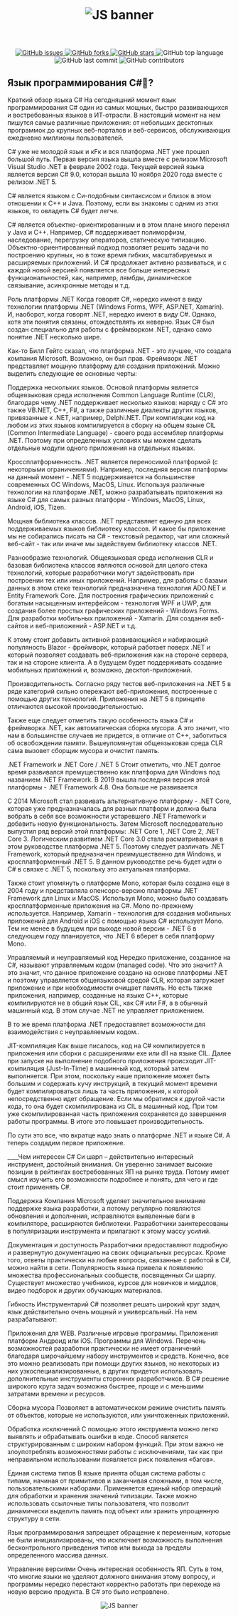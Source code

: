 ﻿<div align="center">
  <br>
  <h1><p align="center"> 
	<img alt="JS banner" src="http://taswar.zeytinsoft.com/wp-content/uploads/2020/12/Csharp-MS-Dotnet.png">
</p></h1>
</div>
<br>
<p align="center">
<a href="https://github.com/nomadroom/С/issues">
<img alt="GitHub issues" src="https://img.shields.io/github/issues/nomadroom/С">
</a>
<a href="https://github.com/nomadroom/JS/network">
<img alt="GitHub forks" src="https://img.shields.io/github/forks/nomadroom/С">
</a>
<a href="https://github.com/nomadroom/JS/stargazers">
<img alt="GitHub stars" src="https://img.shields.io/github/stars/nomadroom/С">
</a>
<img alt="GitHub top language" src="https://img.shields.io/github/languages/top/nomadroom/С">
<img alt="GitHub last commit" src="https://img.shields.io/github/last-commit/nomadroom/С">
<img alt="GitHub contributors" src="https://img.shields.io/github/contributors/nomadroom/С">
</p>


## Язык программирования C#🦈?

Краткий обзор языка C#
На сегодняшний момент язык программирования C# один из самых мощных, быстро развивающихся и востребованных языков в ИТ-отрасли. В настоящий момент на нем пишутся самые различные приложения: от небольших десктопных программок до крупных веб-порталов и веб-сервисов, обслуживающих ежедневно миллионы пользователей.

C# уже не молодой язык и кFк и вся платформа .NET уже прошел большой путь. Первая версия языка вышла вместе с релизом Microsoft Visual Studio .NET в феврале 2002 года. Текущей версией языка является версия C# 9.0, которая вышла 10 ноября 2020 года вместе с релизом .NET 5.

C# является языком с Си-подобным синтаксисом и близок в этом отношении к C++ и Java. Поэтому, если вы знакомы с одним из этих языков, то овладеть C# будет легче.

C# является объектно-ориентированным и в этом плане много перенял у Java и С++. Например, C# поддерживает полиморфизм, наследование, перегрузку операторов, статическую типизацию. Объектно-ориентированный подход позволяет решить задачи по построению крупных, но в тоже время гибких, масштабируемых и расширяемых приложений. И C# продолжает активно развиваться, и с каждой новой версией появляется все больше интересных функциональностей, как, например, лямбды, динамическое связывание, асинхронные методы и т.д.

Роль платформы .NET
Когда говорят C#, нередко имеют в виду технологии платформы .NET (Windows Forms, WPF, ASP.NET, Xamarin). И, наоборот, когда говорят .NET, нередко имеют в виду C#. Однако, хотя эти понятия связаны, отождествлять их неверно. Язык C# был создан специально для работы с фреймворком .NET, однако само понятие .NET несколько шире.

Как-то Билл Гейтс сказал, что платформа .NET - это лучшее, что создала компания Microsoft. Возможно, он был прав. Фреймворк .NET представляет мощную платформу для создания приложений. Можно выделить следующие ее основные черты:

Поддержка нескольких языков. Основой платформы является общеязыковая среда исполнения Common Language Runtime (CLR), благодаря чему .NET поддерживает несколько языков: наряду с C# это также VB.NET, C++, F#, а также различные диалекты других языков, привязанные к .NET, например, Delphi.NET. При компиляции код на любом из этих языков компилируется в сборку на общем языке CIL (Common Intermediate Language) - своего рода ассемблер платформы .NET. Поэтому при определенных условиях мы можем сделать отдельные модули одного приложения на отдельных языках.

Кроссплатформенность. .NET является переносимой платформой (с некоторыми ограничениями). Например, последняя версия платформы на данный момент - .NET 5 поддерживается на большинстве современных ОС Windows, MacOS, Linux. Используя различные технологии на платформе .NET, можно разрабатывать приложения на языке C# для самых разных платформ - Windows, MacOS, Linux, Android, iOS, Tizen.

Мощная библиотека классов. .NET представляет единую для всех поддерживаемых языков библиотеку классов. И какое бы приложение мы не собирались писать на C# - текстовый редактор, чат или сложный веб-сайт - так или иначе мы задействуем библиотеку классов .NET.

Разнообразие технологий. Общеязыковая среда исполнения CLR и базовая библиотека классов являются основой для целого стека технологий, которые разработчики могут задействовать при построении тех или иных приложений. Например, для работы с базами данных в этом стеке технологий предназначена технология ADO.NET и Entity Framework Core. Для построения графических приложений с богатым насыщенным интерфейсом - технология WPF и UWP, для создания более простых графических приложений - Windows Forms. Для разработки мобильных приложений - Xamarin. Для создания веб-сайтов и веб-приложений - ASP.NET и т.д.

К этому стоит добавить активной развивающийся и набирающий популяность Blazor - фреймворк, который работает поверх .NET и который позволяет создавать веб-приложения как на стороне сервера, так и на стороне клиента. А в будущем будет поддерживать создание мобильных приложений и, возможно, десктоп-приложений.

Производительность. Согласно ряду тестов веб-приложения на .NET 5 в ряде категорий сильно опережают веб-приложения, построенные с помощью других технологий. Приложения на .NET 5 в принципе отличаются высокой производительностью.

Также еще следует отметить такую особенность языка C# и фреймворка .NET, как автоматическая сборка мусора. А это значит, что нам в большинстве случаев не придется, в отличие от С++, заботиться об освобождении памяти. Вышеупомянутая общеязыковая среда CLR сама вызовет сборщик мусора и очистит память.

.NET Framework и .NET Core / .NET 5
Стоит отметить, что .NET долгое время развивался премущественно как платформа для Windows под названием .NET Framework. В 2019 вышла последняя версия этой платформы - .NET Framework 4.8. Она больше не развивается

С 2014 Microsoft стал развивать альтернативную платформу - .NET Core, которая уже предназначалась для разных платформ и должна была вобрать в себя все возможности устаревшего .NET Framework и добавить новую функциональность. Затем Microsoft последовательно выпустил ряд версий этой платформы: .NET Core 1, .NET Core 2, .NET Core 3. Логическим развитием .NET Core 3.0 стала расматриваемая в этом руководстве платформа .NET 5. Поэтому следует различать .NET Framework, который предназначен преимущественно для Windows, и кросплатформенный .NET 5. В данном руководстве речь будет идти о C# в связке с .NET 5, поскольку это актуальная платформа.

Также стоит упомянуть о платформе Mono, которая была создана еще в 2004 году и представляла опенсорс-версию платформы .NET Framework для Linux и MacOS. Используя Mono, можно было создавать кросплатформенные приложения на C#. Mono по-прежнему используется. Например, Xamarin - технология для создания мобильных приложений для Android и iOS с помощью языка C# использует Mono. Тем не менее в будущем при выходе новой версии - .NET 6 в следующем году планируется, что .NET 6 вберет в себя платформу Mono.

Управляемый и неуправляемый код
Нередко приложение, созданное на C#, называют управляемым кодом (managed code). Что это значит? А это значит, что данное приложение создано на основе платформы .NET и поэтому управляется общеязыковой средой CLR, которая загружает приложение и при необходимости очищает память. Но есть также приложения, например, созданные на языке С++, которые компилируются не в общий язык CIL, как C# или F#, а в обычный машинный код. В этом случае .NET не управляет приложением.

В то же время платформа .NET предоставляет возможности для взаимодействия с неуправляемым кодом..

JIT-компиляция
Как выше писалось, код на C# компилируется в приложения или сборки с расширениями exe или dll на языке CIL. Далее при запуске на выполнение подобного приложения происходит JIT-компиляция (Just-In-Time) в машинный код, который затем выполняется. При этом, поскольку наше приложение может быть большим и содержать кучу инструкций, в текущий момент времени будет компилироваться лишь та часть приложения, к которой непосредственно идет обращение. Если мы обратимся к другой части кода, то она будет скомпилирована из CIL в машинный код. При том уже скомпилированная часть приложения сохраняется до завершения работы программы. В итоге это повышает производительность.

По сути это все, что вкратце надо знать о платформе .NET и языке C#. А теперь создадим первое приложение.

____Чем интересен C#
Си шарп – действительно интересный инструмент, достойный внимания. Он уверенно занимает высокие позиции в рейтингах востребованных ЯП на рынке труда. Потому имеет смысл изучить его возможности подробнее и понять, для чего и где стоит применять C#.

Поддержка
Компания Microsoft уделяет значительное внимание поддержке языка разработки, а потому регулярно появляются обновления и дополнения, исправляются выявленные баги в компиляторе, расширяются библиотеки. Разработчики заинтересованы в популяризации инструмента и прилагают к этому массу усилий.

Документация и доступность
Разработчики предоставляют подробную и развернутую документацию на своих официальных ресурсах. Кроме того, ответы практически на любые вопросы, связанные с работой в C#, можно найти в сети. Популярность языка привела к появлению множества профессиональных сообществ, посвященных Си шарпу. Существует множество учебников, курсов для новичков и миддлов, видео подборок и других обучающих материалов.

Гибкость
Инструментарий C# позволяет решать широкий круг задач, язык действительно очень мощный и универсальный. На нем разрабатывают:

Приложения для WEB.
Различные игровые программы.
Приложения платформ Андроид или iOS.
Программы для Windows.
Перечень возможностей разработки практически не имеет ограничений благодаря широчайшему набору инструментов и средств. Конечно, все это можно реализовать при помощи других языков, но некоторых из них узкоспециализированные, в других придется использовать дополнительные инструменты сторонних разработчиков. В C# решение широкого круга задач возможна быстрее, проще и с меньшими затратами времени и ресурсов.

Сборка мусора
Позволяет в автоматическом режиме очистить память от объектов, которые не используются, или уничтоженных приложений.

Обработка исключений
С помощью этого инструмента можно легко выявлять и обрабатывать ошибки в коде. Способ является структурированным с широким набором функций. При этом важно не злоупотреблять возможностями работы с исключениями, так как при неправильном использовании появляется риск появления «багов».

Единая система типов
В языке принята общая система работы с типами, начиная от примитивов и заканчивая сложными, в том числе, пользовательскими наборами. Применяется единый набор операций для обработки и хранения значений типизации. Также можно использовать ссылочные типы пользователя, что позволит динамически выделить память под объект или хранить упрощенную структуру в сети.

Язык программирования запрещает обращение к переменным, которые не были инициализированы, что исключает возможность выполнения бесконтрольного приведения типов или выхода за пределы определенного массива данных.

Управление версиями
Очень интересная особенность ЯП. Суть в том, что многие языки не уделяют должного внимания этому вопросу, и программы нередко перестают корректно работать при переходе на новую версию продукта. В C# это было исправлено.

<p align="center"> 
	<img alt="JS banner" src="http://taswar.zeytinsoft.com/wp-content/uploads/2020/12/Csharp-MS-Dotnet.png">
</p>
